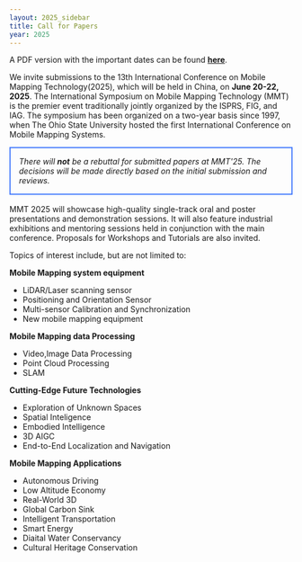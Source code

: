 ```yaml
---
layout: 2025_sidebar
title: Call for Papers
year: 2025
---
```

A PDF version with the important dates can be found <a href="{{site.url}}/files/2025/mmt/MMT_Call For Papers Poster.pdf" target="_blank">**here**</a>.


We invite submissions to the 13th International Conference on Mobile Mapping Technology(2025), which will be held in China, on **June 20-22, 2025**. The International Symposium on Mobile Mapping Technology (MMT) is the premier event traditionally jointly organized by the ISPRS, FIG, and IAG. The symposium has been organized on a two-year basis since 1997, when The Ohio State University hosted the first International Conference on Mobile Mapping Systems. 

<div style="border: 2px solid #467CFD; padding: 15px">
<i> There will <b>not</b> be a rebuttal for submitted papers at MMT'25. The decisions will be made directly based on the initial submission and reviews.
</i>
</div>

<br>
MMT 2025 will showcase high-quality single-track oral and poster presentations and demonstration sessions. It will also feature industrial exhibitions and mentoring sessions held in conjunction with the main conference. Proposals for Workshops and Tutorials are also invited. 

Topics of interest include, but are not limited to:


**Mobile Mapping system equipment**
- LiDAR/Laser scanning sensor
- Positioning and Orientation Sensor
- Multi-sensor Calibration and Synchronization
- New mobile mapping equipment

**Mobile Mapping data Processing**
- Video,lmage Data Processing
- Point Cloud Processing
- SLAM

**Cutting-Edge Future Technologies**
- Exploration of Unknown Spaces
- Spatial Inteligence
- Embodied Intelligence
- 3D AIGC
- End-to-End Localization and Navigation

**Mobile Mapping Applications**
- Autonomous Driving
- Low Altitude Economy
- Real-World 3D
- Global Carbon Sink
- Intelligent Transportation
- Smart Energy
- Diaital Water Conservancy
- Cultural Heritage Conservation
